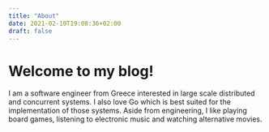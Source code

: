 ```yaml
---
title: "About"
date: 2021-02-10T19:08:36+02:00
draft: false
---
```



# Welcome to my blog!

I am a software engineer from Greece interested in large scale distributed and concurrent systems. I also love Go which is best suited for the implementation of those systems. Aside from engineering, I like playing board games, listening to electronic music and watching alternative movies.